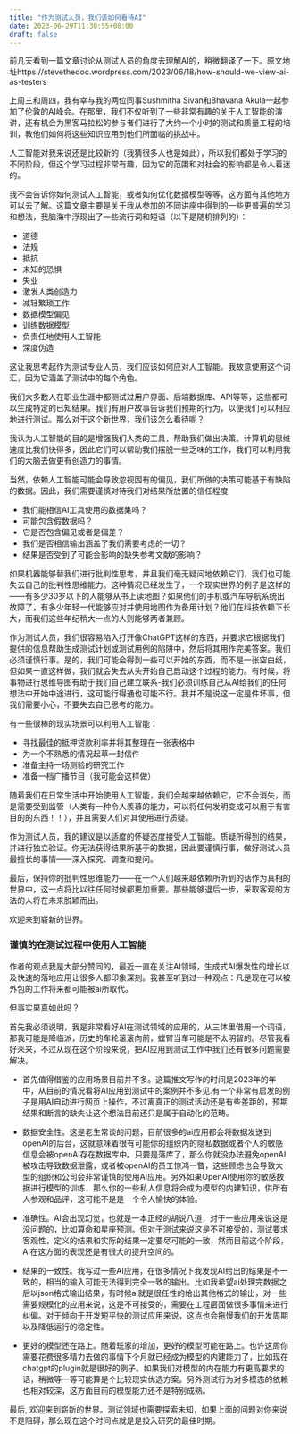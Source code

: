 ```yaml
---
title: "作为测试人员，我们该如何看待AI"
date: 2023-06-29T11:30:55+08:00
draft: false
---
```


前几天看到一篇文章讨论从测试人员的角度去理解AI的，稍微翻译了一下。原文地址https://stevethedoc.wordpress.com/2023/06/18/how-should-we-view-ai-as-testers

上周三和周四，我有幸与我的两位同事Sushmitha Sivan和Bhavana Akula一起参加了伦敦的AI峰会。在那里，我们不仅听到了一些非常有趣的关于人工智能的演讲，还有机会为黑客马拉松的参与者们进行了大约一个小时的测试和质量工程的培训，教他们如何将这些知识应用到他们所面临的挑战中。

人工智能对我来说还是比较新的（我猜很多人也是如此），所以我们都处于学习的不同阶段，但这个学习过程非常有趣，因为它的范围和对社会的影响都是令人着迷的。

我不会告诉你如何测试人工智能，或者如何优化数据模型等等，这方面有其他地方可以去了解。这篇文章主要是关于我从参加的不同讲座中得到的一些更普遍的学习和想法，我脑海中浮现出了一些流行词和短语（以下是随机排列的）：

* 道德
* 法规
* 抵抗
* 未知的恐惧
* 失业
* 激发人类创造力
* 减轻繁琐工作
* 数据模型偏见
* 训练数据模型
* 负责任地使用人工智能
* 深度伪造

这让我思考起作为测试专业人员，我们应该如何应对人工智能。我故意使用这个词汇，因为它涵盖了测试中的每个角色。

我们大多数人在职业生涯中都测试过用户界面、后端数据库、API等等，这些都可以生成特定的已知结果。我们有用户故事告诉我们预期的行为，以便我们可以相应地进行测试。那么对于这个新世界，我们该怎么看待呢？

我认为人工智能的目的是增强我们人类的工具，帮助我们做出决策。计算机的思维速度比我们快得多，因此它们可以帮助我们摆脱一些乏味的工作，我们可以利用我们的大脑去做更有创造力的事情。

当然，依赖人工智能可能会导致忽视固有的偏见，我们所做的决策可能基于有缺陷的数据。因此，我们需要谨慎对待我们对结果所放置的信任程度

* 我们能相信AI工具使用的数据集吗？
* 可能包含假数据吗？
* 它是否包含偏见或者是偏差？
* 我们是否相信输出涵盖了我们需要考虑的一切？
* 结果是否受到了可能会影响的缺失参考文献的影响？

如果机器能够替我们进行批判性思考，并且我们毫无疑问地依赖它们，我们也可能失去自己的批判性思维能力。这种情况已经发生了，一个现实世界的例子是这样的——有多少30岁以下的人能够从书上读地图？如果他们的手机或汽车导航系统出故障了，有多少年轻一代能够应对并使用地图作为备用计划？他们在科技依赖下长大，而我们这些年纪稍大一点的人则能够两者兼顾。

作为测试人员，我们很容易陷入打开像ChatGPT这样的东西，并要求它根据我们提供的信息帮助生成测试计划或测试用例的陷阱中，然后将其用作完美答案。我们必须谨慎行事。是的，我们可能会得到一些可以开始的东西，而不是一张空白纸，但如果一直这样做，我们就会失去从头开始自己启动这个过程的能力。有时候，将事物进行思维导图有助于我们自己建立联系-我们必须训练自己从AI给我们的任何想法中开始中途进行，这可能行得通也可能不行。我并不是说这一定是件坏事，但我们需要小心，不要失去自己思考的能力。

有一些很棒的现实场景可以利用人工智能：

- 寻找最佳的抵押贷款利率并将其整理在一张表格中
- 为一个不熟悉的情况起草一封信件
- 准备主持一场测验的研究工作
- 准备一档广播节目（我可能会这样做）

随着我们在日常生活中开始使用人工智能，我们会越来越依赖它，它不会消失，而是需要受到监管（人类有一种令人羡慕的能力，可以将任何发明变成可以用于有害目的的东西！！），并且需要人们对其使用进行质疑。

作为测试人员，我的建议是以适度的怀疑态度接受人工智能。质疑所得到的结果，并进行独立验证。你无法获得结果所基于的数据，因此要谨慎行事，做好测试人员最擅长的事情——深入探究、调查和提问。

最后，保持你的批判性思维能力——在一个人们越来越依赖所听到的话作为真相的世界中，这一点将比以往任何时候都更加重要。那些能够退后一步，采取客观的方法的人将在未来脱颖而出。

欢迎来到崭新的世界。


### 谨慎的在测试过程中使用人工智能

作者的观点我是大部分赞同的，最近一直在关注AI领域，生成式AI爆发性的增长以及快速的落地应用让很多人都印象深刻。我甚至听到过一种观点：凡是现在可以被外包的工作将来都可能被ai所取代。

但事实果真如此吗？

首先我必须说明，我是非常看好AI在测试领域的应用的，从三体里借用一个词语，那我可能是降临派，历史的车轮滚滚向前，螳臂当车可能是不太明智的。尽管我看好未来，不过从现在这个阶段来说，把AI应用到测试工作中我们还有很多问题需要解决。

* 首先值得借鉴的应用场景目前并不多。这篇推文写作的时间是2023年的年中，从目前的情况看将AI应用到测试中的案例并不多见.有一个非常有启发的例子是用AI自动进行网页上操作，不过离真正的测试活动还是有些差距的，预期结果和断言的缺失让这个想法目前还只是属于自动化的范畴。

* 数据安全性。这是老生常谈的问题，目前很多的ai应用都会将数据发送到openAI的后台，这就意味着很有可能你的组织内的隐私数据或者个人的敏感信息会被openAI存在数据库中。只要是落库了，那么你就没办法避免openAI被攻击导致数据泄露，或者被openAI的员工惊鸿一瞥，这些顾虑也会导致大型的组织和公司会非常谨慎的使用AI应用。另外如果OpenAI使用你的敏感数据进行模型的训练，那么你的一些私人信息将会成为模型的内建知识，供所有人参观和品评，这可能不是是一个令人愉快的体验。

* 准确性。AI会出现幻觉，也就是一本正经的胡说八道，对于一些应用来说这是没问题的，比如算命和星座预测。但对于测试来说这是不可接受的，测试要求客观性，定义的结果和实际的结果一定要尽可能的一致，然而目前这个阶段，AI在这方面的表现还是有很大的提升空间的。

* 结果的一致性。我写过一些AI应用，在很多情况下我发现AI给出的结果是不一致的，相当的输入可能无法得到完全一致的输出。比如我希望ai处理完数据之后以json格式输出结果，有时候ai就是很任性的给出其他格式的输出，对一些需要规模化的应用来说，这是不可接受的，需要在工程层面做很多事情来进行纠偏。对于倾向于开发短平快的测试应用来说，这点也会拖慢我们的开发周期以及降低运行的稳定性。

* 更好的模型还在路上。随着玩家的增加，更好的模型可能在路上。也许这周你需要花费很多精力去做的事情下个月就已经成为模型的内建能力了，比如现在chatgpt的plugin就是很好的例子。如果我们对模型的内在能力有更高要求的话，稍微等一等可能算是个比较现实优选方案。另外测试行为对多模态的依赖也相对较深，这方面目前的模型能力还不是特别成熟。

最后, 欢迎来到崭新的世界。测试领域也需要探索未知，如果上面的问题对你来说不是阻碍，那么现在这个时间点就是是投入研究的最佳时期。




